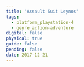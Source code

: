 ```yaml
---
title: 'Assault Suit Leynos'
tags:
  - platform_playstation-4
  - genre_action-adventure
digital: false
physical: true
guide: false
pending: false
date: 2017-12-21
---
```

